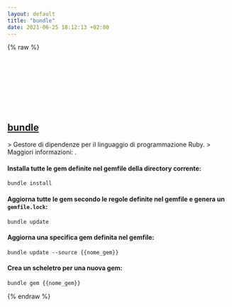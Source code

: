 ```yaml
---
layout: default
title: "bundle"
date: 2021-06-25 18:12:13 +02:00
---
```

{% raw %}
<h2 id="bundle">
  <a href="/it/common/bundle.html">bundle</a> <a href="#bundle"><svg class="icon">
    <use href="/assets/images/unicode_sprite.svg#link" />
  </svg></a>
</h2>
> Gestore di dipendenze per il linguaggio di programmazione Ruby.
> Maggiori informazioni: <https://bundler.io/man/bundle.1.html>.

#### Installa tutte le gem definite nel gemfile della directory corrente:
```shell
bundle install
```
#### Aggiorna tutte le gem secondo le regole definite nel gemfile e genera un `gemfile.lock`:
```shell
bundle update
```
#### Aggiorna una specifica gem definita nel gemfile:
```shell
bundle update --source {{nome_gem}}
```
#### Crea un scheletro per una nuova gem:
```shell
bundle gem {{nome_gem}}
```
{% endraw %}